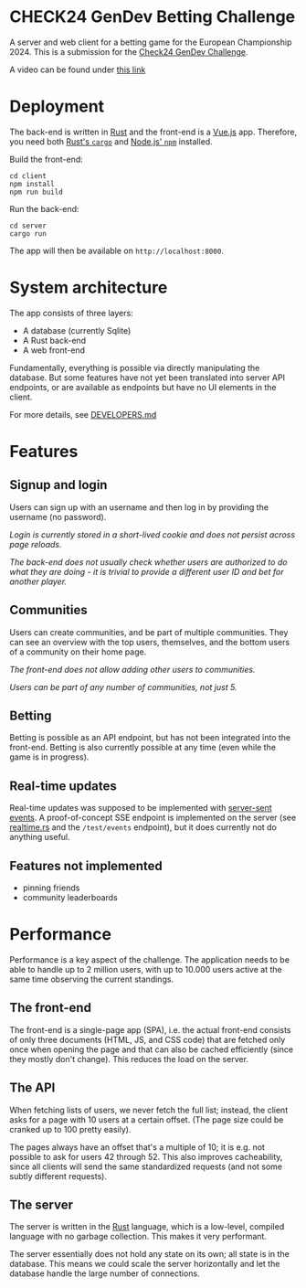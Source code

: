 # CHECK24 GenDev Betting Challenge

A server and web client for a betting game for the European Championship 2024.
This is a submission for the [Check24 GenDev Challenge](https://github.com/check24-scholarships/check24-betting-challenge).

A video can be found under [this link](https://drive.google.com/file/d/1_DNNCCU6EFadQWeGUO8004WV0Ts4Uavh/view?usp=sharing)

# Deployment

The back-end is written in [Rust](https://www.rust-lang.org/) and the front-end is a [Vue.js](https://vuejs.org/) app. Therefore, you need both [Rust's `cargo`](https://www.rust-lang.org/tools/install) and [Node.js' `npm`](https://nodejs.org/en/download) installed.

Build the front-end:
```
cd client
npm install
npm run build
```
Run the back-end:
```
cd server
cargo run
```

The app will then be available on `http://localhost:8000`.

# System architecture

The app consists of three layers:
- A database (currently Sqlite)
- A Rust back-end
- A web front-end

Fundamentally, everything is possible via directly manipulating the database. But some features have not yet been translated into server API endpoints, or are available as endpoints but have no UI elements in the client.

For more details, see [DEVELOPERS.md](./DEVELOPERS.md)

# Features

## Signup and login
Users can sign up with an username and then log in by providing the username (no password).

*Login is currently stored in a short-lived cookie and does not persist across page reloads.*

*The back-end does not usually check whether users are authorized to do what they are doing - it is trivial to provide a different user ID and bet for another player.*

## Communities
Users can create communities, and be part of multiple communities. They can see an overview with the top users, themselves, and the bottom users of a community on their home page.

*The front-end does not allow adding other users to communities.*

*Users can be part of any number of communities, not just 5.*

## Betting

Betting is possible as an API endpoint, but has not been integrated into the front-end. Betting is also currently possible at any time (even while the game is in progress).

## Real-time updates

Real-time updates was supposed to be implemented with [server-sent events](https://developer.mozilla.org/en-US/docs/Web/API/Server-sent_events/Using_server-sent_events).
A proof-of-concept SSE endpoint is implemented on the server (see [realtime.rs](./server/src/realtime.rs) and the `/test/events` endpoint),
but it does currently not do anything useful.

## Features not implemented

- pinning friends
- community leaderboards

# Performance

Performance is a key aspect of the challenge.
The application needs to be able to handle up to 2 million users, with up to 10.000 users active at the same time observing the current standings.

## The front-end
The front-end is a single-page app (SPA), i.e. the actual front-end consists of only three documents (HTML, JS, and CSS code)
that are fetched only once when opening the page and that can also be cached efficiently (since they mostly don't change).
This reduces the load on the server.

## The API

When fetching lists of users, we never fetch the full list; instead, the client asks for a page with 10 users at a certain offset.
(The page size could be cranked up to 100 pretty easily).

The pages always have an offset that's a multiple of 10; it is e.g. not possible to ask for users 42 through 52.
This also improves cacheability, since all clients will send the same standardized requests (and not some subtly different requests).

## The server
The server is written in the [Rust](https://www.rust-lang.org/) language, which is a low-level, compiled language with no garbage collection.
This makes it very performant.

The server essentially does not hold any state on its own; all state is in the database.
This means we could scale the server horizontally and let the database handle the large number of connections.
